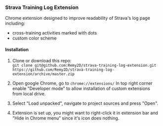 ### Strava Training Log Extension

Chrome extension designed to improve readability of Strava's log page including:

* cross-training activities marked with dots
* custom color scheme

#### Installation ####

1. Clone or download this repo:<br>
```git clone git@github.com:Remy2D/strava-training-log-extension.git```<br>
```https://github.com/Remy2D/strava-training-log-extension/archive/master.zip```

2. Open google Chrome, go to `chrome://extensions/` In top right corner enable "Developer mode" to allow installation of custom extensions from local drive.

3. Select "Load unpacked", navigate to project sources and press "Open".

4. Extension is set up, you might want to right-click it in extension bar and "Hide in Chrome menu" since it's icon does nothing.
